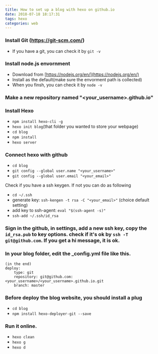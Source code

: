 ```yaml
---
title: How to set up a blog with hexo on github.io
date: 2018-07-18 18:17:31
tags: hexo
categories: web
---
```

### Install Git (https://git-scm.com/)

* If you have a git, you can check it by `git -v`

### Install node.js envornment 

* Download from [https://nodejs.org/en/](https://nodejs.org/en/)
* Install as the default(make sure the envorment path is collected)
* When you finsh, you can check it by `node -v`

###  Make a new repository named "<your_username>.github.io"

### Install Hexo

* `npm install hexo-cli -g`
* `hexo init blog`(that folder you wanted to store your webpage)
* `cd blog`
* `npm install`
* `hexo server`

### Connect hexo with github

* `cd blog`
* `git config --global user.name "<your_username>"`
* `git config --global user.email "<your_email>"`

Check if you have a ssh keygen. If not you can do as following

* `cd ~/.ssh`
* generate key: `ssh-kengen -t rsa -C "<your_email>"` (choice default setting)
* add key to ssh-agent: `eval "$(ssh-agent -s)"`
* `ssh-add ~/.ssh/id_rsa`

### Sign in the github, in settings, add a new ssh key, copy the `id_rsa.pub` to key options. check if it's ok by `ssh -T git@github.com`. If you get a hi message, it is ok.

### In your blog folder, edit the _config.yml file like this.

```
(in the end)
deploy:
    type: git
    repository: git@github.com:<your_username>/<your_username>.github.io.git
    branch: master
```

### Before deploy the blog website, you should install a plug

* `cd blog`
* `npm install hexo-deployer-git --save`

### Run it online.

* `hexo clean`
* `hexo g`
* `hexo d`

